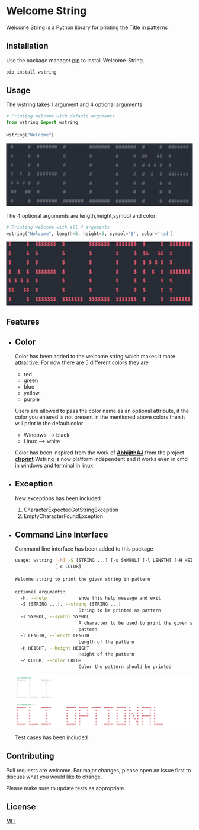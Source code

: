 
# Welcome String
Welcome String is a Python library for printing the Title in patterns

## Installation

Use the package manager [pip](https://pip.pypa.io/en/stable/) to install Welcome-String.

```bash
pip install wstring
```

## Usage

The wstring takes 1 argument and 4 optional arguments

```python
# Printing Welcome with default arguments
from wstring import wstring

wstring("Welcome")
```
![](normal.jpg)


The 4 optional arguments are length,height,symbol and color

```python
# Printing Welcome with all 4 arguments
wstring("Welcome", length=5, height=5, symbol='$', color='red')
```
![](clr.jpg)

## Features

- ## **Color**

  Color has been added to the welcome string which makes it more attractive.
  For now there are 5 different colors they are

  <ul>
  <li>red
  </li>
  <li>green
  </li>
  <li>blue</li>
  <li>yellow</li>
  <li>purple</li>
  </ul>


  Users are allowed to pass the color name as an optional attribute, if the color you entered is not present in the mentioned above colors then it will print in the default color

  <ul>
  <li>Windows --> black</li>
  <li>Linux --> white</li>
  </ul>

  Color has been inspired from the work of <b>[AbhijithAJ](https://github.com/AbhijithAJ)</b> from the project <b>[clrprint](https://github.com/AbhijithAJ/clrprint)</b>
  Wstring is now platform independent and it works even in cmd in windows and terminal in linux

- ## **Exception**

  New exceptions has been included

   1. CharacterExpectedGotStringException
   2. EmptyCharacterFoundException

- ## **Command Line Interface**

  Command line interface has been added to this package

  ```bash
  usage: wstring [-h] -S [STRING ...] [-s SYMBOL] [-l LENGTH] [-H HEIGHT]
                 [-c COLOR]
  
  Welcome string to print the given string in pattern
  
  optional arguments:
    -h, --help            show this help message and exit
    -S [STRING ...], --string [STRING ...]
                          String to be printed as pattern
    -s SYMBOL, --symbol SYMBOL
                          A character to be used to print the given string as a
                          pattern
    -l LENGTH, --length LENGTH
                          Length of the pattern
    -H HEIGHT, --height HEIGHT
                          Height of the pattern
    -c COLOR, --color COLOR
                          Color the pattern should be printed
  ```
  <img src="cli.svg" alt="cli" style="zoom:150%;" />

  <img src="cli-optional.svg" alt="cli-optional" style="zoom:150%;" />

  

  Test cases has been included



## Contributing
Pull requests are welcome. For major changes, please open an issue first to discuss what you would like to change.

Please make sure to update tests as appropriate.

## License
[MIT](https://github.com/TONYSTARK-EDITH/wstring/blob/master/LICENSE)
